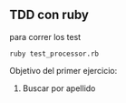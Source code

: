 ## TDD con ruby 

para correr los test
    
    ruby test_processor.rb

Objetivo del primer ejercicio:
  
  1. Buscar por apellido
